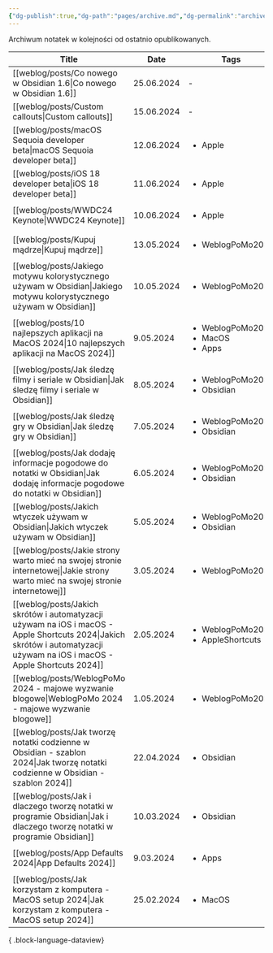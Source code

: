 ```yaml
---
{"dg-publish":true,"dg-path":"pages/archive.md","dg-permalink":"archive","permalink":"/archive/"}
---
```



Archiwum notatek w kolejności od ostatnio opublikowanych.

| Title                                                                                                                                                                        | Date       | Tags                                                        |
| ---------------------------------------------------------------------------------------------------------------------------------------------------------------------------- | ---------- | ----------------------------------------------------------- |
| [[weblog/posts/Co nowego w Obsidian 1.6\|Co nowego w Obsidian 1.6]]                                                                                                       | 25.06.2024 | \-                                                          |
| [[weblog/posts/Custom callouts\|Custom callouts]]                                                                                                                         | 15.06.2024 | \-                                                          |
| [[weblog/posts/macOS Sequoia developer beta\|macOS Sequoia developer beta]]                                                                                               | 12.06.2024 | <ul><li>Apple</li></ul>                                     |
| [[weblog/posts/iOS 18 developer beta\|iOS 18 developer beta]]                                                                                                             | 11.06.2024 | <ul><li>Apple</li></ul>                                     |
| [[weblog/posts/WWDC24 Keynote\|WWDC24 Keynote]]                                                                                                                           | 10.06.2024 | <ul><li>Apple</li></ul>                                     |
| [[weblog/posts/Kupuj mądrze\|Kupuj mądrze]]                                                                                                                               | 13.05.2024 | <ul><li>WeblogPoMo2024</li></ul>                            |
| [[weblog/posts/Jakiego motywu kolorystycznego używam w Obsidian\|Jakiego motywu kolorystycznego używam w Obsidian]]                                                       | 10.05.2024 | <ul><li>WeblogPoMo2024</li></ul>                            |
| [[weblog/posts/10 najlepszych aplikacji na MacOS 2024\|10 najlepszych aplikacji na MacOS 2024]]                                                                           | 9.05.2024  | <ul><li>WeblogPoMo2024</li><li>MacOS</li><li>Apps</li></ul> |
| [[weblog/posts/Jak śledzę filmy i seriale w Obsidian\|Jak śledzę filmy i seriale w Obsidian]]                                                                             | 8.05.2024  | <ul><li>WeblogPoMo2024</li><li>Obsidian</li></ul>           |
| [[weblog/posts/Jak śledzę gry w Obsidian\|Jak śledzę gry w Obsidian]]                                                                                                     | 7.05.2024  | <ul><li>WeblogPoMo2024</li><li>Obsidian</li></ul>           |
| [[weblog/posts/Jak dodaję informacje pogodowe do notatki w Obsidian\|Jak dodaję informacje pogodowe do notatki w Obsidian]]                                               | 6.05.2024  | <ul><li>WeblogPoMo2024</li><li>Obsidian</li></ul>           |
| [[weblog/posts/Jakich wtyczek używam w Obsidian\|Jakich wtyczek używam w Obsidian]]                                                                                       | 5.05.2024  | <ul><li>WeblogPoMo2024</li><li>Obsidian</li></ul>           |
| [[weblog/posts/Jakie strony warto mieć na swojej stronie internetowej\|Jakie strony warto mieć na swojej stronie internetowej]]                                           | 3.05.2024  | <ul><li>WeblogPoMo2024</li></ul>                            |
| [[weblog/posts/Jakich skrótów i automatyzacji używam na iOS i macOS - Apple Shortcuts 2024\|Jakich skrótów i automatyzacji używam na iOS i macOS - Apple Shortcuts 2024]] | 2.05.2024  | <ul><li>WeblogPoMo2024</li><li>AppleShortcuts</li></ul>     |
| [[weblog/posts/WeblogPoMo 2024 - majowe wyzwanie blogowe\|WeblogPoMo 2024 - majowe wyzwanie blogowe]]                                                                     | 1.05.2024  | <ul><li>WeblogPoMo2024</li></ul>                            |
| [[weblog/posts/Jak tworzę notatki codzienne w Obsidian - szablon 2024\|Jak tworzę notatki codzienne w Obsidian - szablon 2024]]                                           | 22.04.2024 | <ul><li>Obsidian</li></ul>                                  |
| [[weblog/posts/Jak i dlaczego tworzę notatki w programie Obsidian\|Jak i dlaczego tworzę notatki w programie Obsidian]]                                                   | 10.03.2024 | <ul><li>Obsidian</li></ul>                                  |
| [[weblog/posts/App Defaults 2024\|App Defaults 2024]]                                                                                                                     | 9.03.2024  | <ul><li>Apps</li></ul>                                      |
| [[weblog/posts/Jak korzystam z komputera - MacOS setup 2024\|Jak korzystam z komputera - MacOS setup 2024]]                                                               | 25.02.2024 | <ul><li>MacOS</li></ul>                                     |

{ .block-language-dataview}
